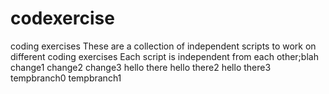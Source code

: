 # codexercise
coding exercises
These are a collection of independent scripts to work on different coding exercises
Each script is independent from each other;blah
change1
change2
change3
hello there
hello there2
hello there3
tempbranch0
tempbranch1
